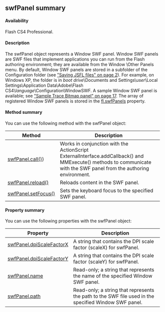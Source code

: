 ## swfPanel summary

#### Availability

Flash CS4 Professional.

#### Description

The swfPanel object represents a Window SWF panel. Window SWF panels are SWF files that implement applications you can run from the Flash authoring environment; they are available from the Window \Other Panels menu. By default, Window SWF panels are stored in a subfolder of the Configuration folder (see ["Saving JSFL files" on page 2](#_bookmark3)). For example, on Windows XP, the folder is in *boot drive*\\Documents and Settings\\*user*\\Local Settings\\Application Data\\Adobe\\Flash CS4\\*language*\\Configuration\\WindowSWF. A sample Window SWF panel is available; see ["Sample Trace Bitmap panel" on page 17](#_bookmark11). The array of registered Window SWF panels is stored in the [fl.swfPanels](#!wielmic/developers-animatesdk-docs/test/flash_object_(fl)/fl74.md) property.

#### Method summary

You can use the following method with the swfPanel object:

| **Method**                           | **Description**                                                                                                                                                      |
|--------------------------------------|----------------------------------------------------------------------------------------------------------------------------------------------------------------------|
| [swfPanel.call()](#!wielmic/developers-animatesdk-docs/test/swfPanel_object/swfPanel.md))  | Works in conjunction with the ActionScript ExternalInterface.addCallback() and MMExecute() methods to communicate with the SWF panel from the authoring environment. |
| [swfPanel.reload()](#!wielmic/developers-animatesdk-docs/test/swfPanel_object/swfPane5.md)   | Reloads content in the SWF panel.                                                                                                                                    |
| [swfPanel.setFocus()](#!wielmic/developers-animatesdk-docs/test/swfPanel_object/swfPane6.md) | Sets the keyboard focus to the specified SWF panel.                                                                                                                  |

#### Property summary

You can use the following properties with the swfPanel object:

| **Property**                              | **Description**                                                                                      |
|-------------------------------------------|------------------------------------------------------------------------------------------------------|
| [swfPanel.dpiScaleFactorX](#!wielmic/developers-animatesdk-docs/test/swfPanel_object/swfPane1.md) | A string that contains the DPI scale factor (scaleX) for swfPanel.                                   |
| [swfPanel.dpiScaleFactorY](#!wielmic/developers-animatesdk-docs/test/swfPanel_object/swfPane2.md) | A string that contains the DPI scale factor (scaleY) for swfPanel.                                   |
| [swfPanel.name](#!wielmic/developers-animatesdk-docs/test/swfPanel_object/swfPane3.md)            | Read-only; a string that represents the name of the specified Window SWF panel.                      |
| [swfPanel.path](#!wielmic/developers-animatesdk-docs/test/swfPanel_object/swfPane4.md)            | Read-only; a string that represents the path to the SWF file used in the specified Window SWF panel. |

<span id="swfPanel.call()" class="anchor"></span>


